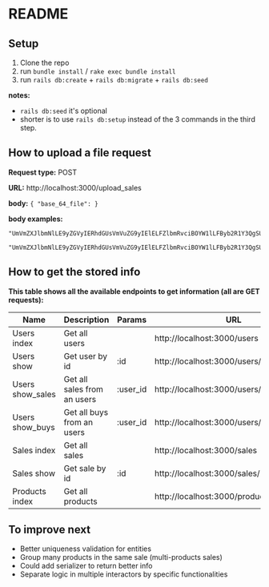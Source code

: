 # README

## Setup
1. Clone the repo
2. run `bundle install` / `rake exec bundle install`
3. run `rails db:create` + `rails db:migrate` + `rails db:seed`

**notes:**
- `rails db:seed` it's optional
- shorter is to use `rails db:setup` instead of the 3 commands in the third step.


## How to upload a file request

**Request type:** POST

**URL:** http://localhost:3000/upload_sales

**body:**
`{
        "base_64_file":
}
`

**body examples:**
```
"UmVmZXJlbmNlLE9yZGVyIERhdGUsVmVuZG9yIElELFZlbmRvciBOYW1lLFByb2R1Y3QgSUQsUHJvZHVjdCBOYW1lLEJ1eWVyIEVtYWlsLEJ1eWVyIE5hbWUKQUJDMTIzNCwyMDIyLTA4LTAxLFhZWjEyMyxQaGlsaXBzICxMTTExMixUViAzMicnIDRrLG5pY2tAdGVzdC5jb20sTmljayBCYWlsZXkKQ0NDMTIzNCwyMDIyLTA4LTAxLFhZWjEyMyxGcnkgLExNMTEyLEFub3RoZXIgUHJvZHVjdCxzb21lb25lQHRlc3QuY29tLFNvbWUgT25lCg=="
```
```
"UmVmZXJlbmNlLE9yZGVyIERhdGUsVmVuZG9yIElELFZlbmRvciBOYW1lLFByb2R1Y3QgSUQsUHJvZHVjdCBOYW1lLEJ1eWVyIEVtYWlsLEJ1eWVyIE5hbWUKQUJDMTIzNCwyMDIyLTA4LTAxLFhZWjEyMyxQaGlsaXBzICxMTTExMixUViAzMicnIDRrLG5pY2tAdGVzdC5jb20sTmljayBCYWlsZXkKQ0NDMTIzNCwyMDIyLTA4LTAxLFhZWjEyMyxGcnkgLExNMTEyLEFub3RoZXIgUHJvZHVjdCxzb21lb25lQHRlc3QuY29tLFNvbWUgT25lClpaWjAwMCwsWFlaMTIzLEZyeSAsTE0xMTIsUHJvZHVjdCB3aXRob3V0IG9yZGVyIGRhdGUsc29tZW9uZUB0ZXN0LmNvbSxTb21lIE9uZQo="
```

## How to get the stored info

**This table shows all the available endpoints to get information (all are GET requests):**

| Name | Description | Params | URL |
| ------------- | ------------- |------------- | ------------- |
| Users index  | Get all users  |  | http://localhost:3000/users | 
| Users show  | Get user by id  | :id  | http://localhost:3000/users/1 | 
| Users show_sales  | Get all sales from an users  | :user_id | http://localhost:3000/users/1/show_sales | 
| Users show_buys  | Get all buys from an users  | :user_id | http://localhost:3000/users/1/show_buys | 
| Sales index  | Get all sales  |  | http://localhost:3000/sales | 
| Sales show  | Get sale by id  | :id  | http://localhost:3000/sales/1 | 
| Products index  | Get all products  |  | http://localhost:3000/products | 

## To improve next

- Better uniqueness validation for entities
- Group many products in the same sale (multi-products sales)
- Could add serializer to return better info
- Separate logic in multiple interactors by specific functionalities
